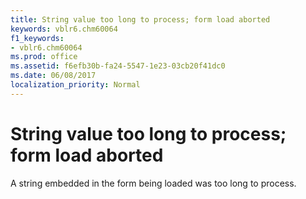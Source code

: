 ```yaml
---
title: String value too long to process; form load aborted
keywords: vblr6.chm60064
f1_keywords:
- vblr6.chm60064
ms.prod: office
ms.assetid: f6efb30b-fa24-5547-1e23-03cb20f41dc0
ms.date: 06/08/2017
localization_priority: Normal
---
```



# String value too long to process; form load aborted

A string embedded in the form being loaded was too long to process.


